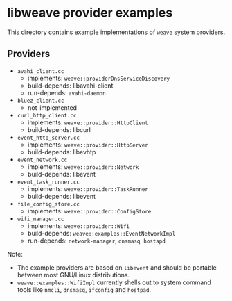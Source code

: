 # libweave provider examples

This directory contains example implementations of `weave` system providers.

## Providers
- `avahi_client.cc`
  - implements: `weave::providerDnsServiceDiscovery`
  - build-depends: libavahi-client
  - run-depends: `avahi-daemon`
- `bluez_client.cc`
  - not-implemented
- `curl_http_client.cc`
  - implements: `weave::provider::HttpClient`
  - build-depends: libcurl
- `event_http_server.cc`
  - implements: `weave::provider::HttpServer`
  - build-depends: libevhtp
- `event_network.cc`
  - implements: `weave::provider::Network`
  - build-depends: libevent
- `event_task_runner.cc`
  - implements: `weave::provider::TaskRunner`
  - build-depends: libevent
- `file_config_store.cc`
  - implements: `weave::provider::ConfigStore`
- `wifi_manager.cc`
  - implements: `weave::provider::Wifi`
  - build-depends: `weave::examples::EventNetworkImpl`
  - run-depends: `network-manager`, `dnsmasq`, `hostapd`

Note:
- The example providers are based on `libevent` and should be portable between most GNU/Linux distributions.
- `weave::examples::WifiImpl` currently shells out to system
  command tools like `nmcli`, `dnsmasq`, `ifconfig` and `hostpad`.
